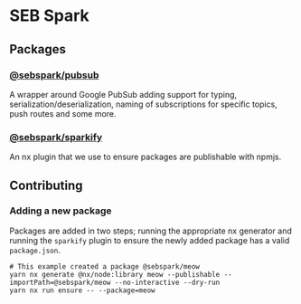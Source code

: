 # SEB Spark

## Packages

### [@sebspark/pubsub](./packages/pubsub/)

A wrapper around Google PubSub adding support for typing, serialization/deserialization, naming of subscriptions for specific topics, push routes and some more.

### [@sebspark/sparkify](./packages/sparkify/)

An nx plugin that we use to ensure packages are publishable with npmjs.

## Contributing

### Adding a new package

Packages are added in two steps; running the appropriate nx generator and running the `sparkify` plugin to ensure the newly added package has a valid `package.json`.

```shell
# This example created a package @sebspark/meow
yarn nx generate @nx/node:library meow --publishable --importPath=@sebspark/meow --no-interactive --dry-run
yarn nx run ensure -- --package=meow
```

